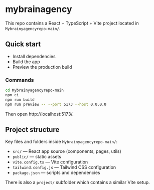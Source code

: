 # mybrainagency

This repo contains a React + TypeScript + Vite project located in `Mybrainyagencyrepo-main/`.

## Quick start

- Install dependencies
- Build the app
- Preview the production build

### Commands

```bash
cd Mybrainyagencyrepo-main
npm ci
npm run build
npm run preview -- --port 5173 --host 0.0.0.0
```

Then open http://localhost:5173/.

## Project structure

Key files and folders inside `Mybrainyagencyrepo-main/`:

- `src/` — React app source (components, pages, utils)
- `public/` — static assets
- `vite.config.ts` — Vite configuration
- `tailwind.config.js` — Tailwind CSS configuration
- `package.json` — scripts and dependencies

There is also a `project/` subfolder which contains a similar Vite setup.